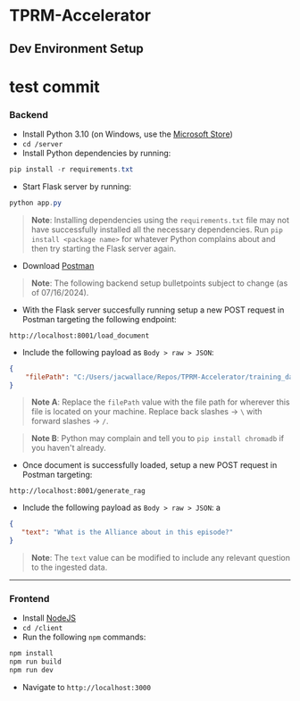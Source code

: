 # TPRM-Accelerator
## Dev Environment Setup
# test commit
### Backend
* Install Python 3.10 (on Windows, use the [Microsoft Store](https://apps.microsoft.com/detail/9pjpw5ldxlz5?hl=en-us&gl=US))
* ``cd /server``
* Install Python dependencies by running:

```powershell
pip install -r requirements.txt
```

* Start Flask server by running:
```powershell
python app.py
```
> <b>Note</b>: Installing dependencies using the ``requirements.txt`` file may not have successfully installed all the necessary dependencies. Run ``pip install <package name>`` for whatever Python complains about and then try starting the Flask server again.

* Download [Postman](https://www.postman.com/downloads/)

> <b>Note</b>: The following backend setup bulletpoints subject to change (as of 07/16/2024).
* With the Flask server succesfully running setup a new POST request in Postman targeting the following endpoint: 
```
http://localhost:8001/load_document
```

* Include the following payload as ``Body > raw > JSON``:

```JSON
{
    "filePath": "C:/Users/jacwallace/Repos/TPRM-Accelerator/training_data/office_s1_e4.txt"
}
```
> <b>Note A</b>: Replace the ``filePath`` value with the file path for wherever this file is located on your machine. Replace back slashes -> ``\`` with forward slashes -> ``/``.

> <b>Note B</b>: Python may complain and tell you to ``pip install chromadb`` if you haven't already.

* Once document is successfully loaded, setup a new POST request in Postman targeting:
```
http://localhost:8001/generate_rag
```

* Include the following payload as ``Body > raw > JSON``:
a
```JSON
{
   "text": "What is the Alliance about in this episode?"
}
```
> <b>Note</b>: The ``text`` value can be modified to include any relevant question to the ingested data.
___

### Frontend
* Install [NodeJS](https://nodejs.org/en)
* ``cd /client``
* Run the following ``npm`` commands:

```powershell
npm install
npm run build
npm run dev
```

* Navigate to ``http://localhost:3000``